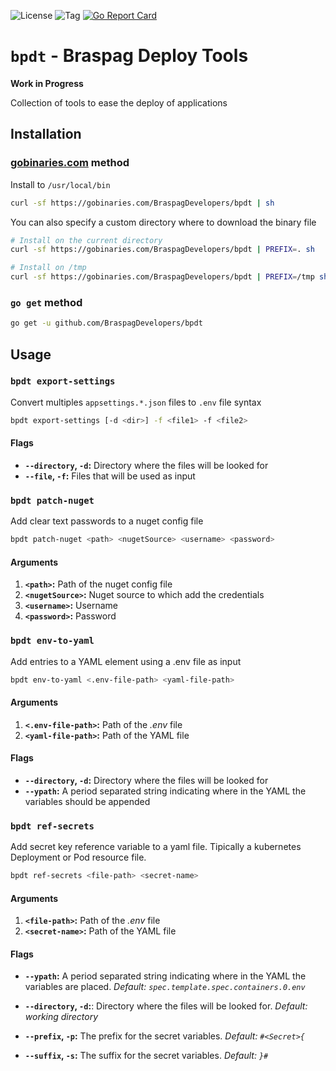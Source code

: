 ![License](https://img.shields.io/github/license/BraspagDevelopers/bpdt.svg?style=flat-square)
![Tag](https://img.shields.io/github/tag/BraspagDevelopers/bpdt.svg?style=flat-square)
[![Go Report Card](https://goreportcard.com/badge/github.com/BraspagDevelopers/bpdt?style-flat-square)](https://goreportcard.com/report/github.com/BraspagDevelopers/bpdt)


`bpdt` - Braspag Deploy Tools
==========================
**Work in Progress**

Collection of tools to ease the deploy of applications



## Installation

### [gobinaries.com](https://gobinaries.com) method

Install to `/usr/local/bin`
```bash
curl -sf https://gobinaries.com/BraspagDevelopers/bpdt | sh
```

You can also specify a custom directory where to download the binary file
```bash
# Install on the current directory
curl -sf https://gobinaries.com/BraspagDevelopers/bpdt | PREFIX=. sh
```
```bash
# Install on /tmp
curl -sf https://gobinaries.com/BraspagDevelopers/bpdt | PREFIX=/tmp sh
```

### `go get` method
```bash
go get -u github.com/BraspagDevelopers/bpdt
```

## Usage
### `bpdt export-settings`
Convert multiples `appsettings.*.json` files to `.env` file syntax

```bash
bpdt export-settings [-d <dir>] -f <file1> -f <file2>
```

#### Flags
- **`--directory`, `-d`:** Directory where the files will be looked for
- **`--file`, `-f`:** Files that will be used as input

### `bpdt patch-nuget`
Add clear text passwords to a nuget config file

```bash
bpdt patch-nuget <path> <nugetSource> <username> <password>
```
#### Arguments
1. **`<path>`:** Path of the nuget config file
2. **`<nugetSource>`:** Nuget source to which add the credentials
3. **`<username>`:** Username
4. **`<password>`:** Password

### `bpdt env-to-yaml`
Add entries to a YAML element using a .env file as input

```bash
bpdt env-to-yaml <.env-file-path> <yaml-file-path>
```

#### Arguments
1. **`<.env-file-path>`:** Path of the _.env_ file
2. **`<yaml-file-path>`:** Path of the YAML file

#### Flags
- **`--directory`, `-d`:** Directory where the files will be looked for
- **`--ypath`:** A period separated string indicating where in the YAML the variables should be appended


### `bpdt ref-secrets`
Add secret key reference variable to a yaml file.
Tipically a kubernetes Deployment or Pod resource file.

```bash
bpdt ref-secrets <file-path> <secret-name>
```

#### Arguments
1. **`<file-path>`:** Path of the _.env_ file
2. **`<secret-name>`:** Path of the YAML file

#### Flags
- **`--ypath`:** A period separated string indicating where in the YAML the variables are placed. _Default: `spec.template.spec.containers.0.env`_
- **`--directory`, `-d`:**: Directory where the files will be looked for. _Default: working directory_

- **`--prefix`, `-p`:** The prefix for the secret variables. _Default: `#<Secret>{`_
- **`--suffix`, `-s`:** The suffix for the secret variables. _Default: `}#`_


